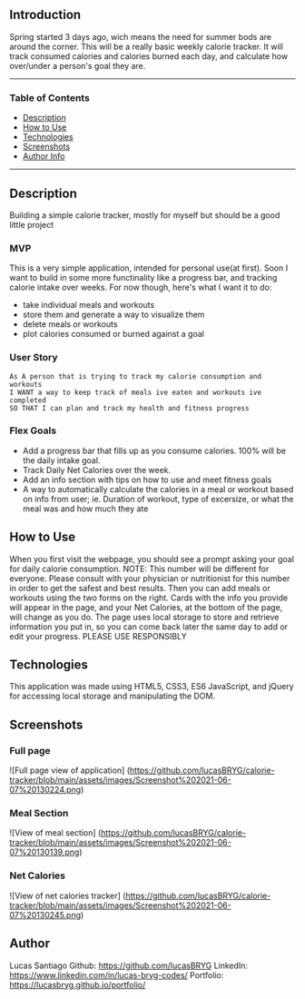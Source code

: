 ## Introduction
Spring started 3 days ago, wich means the need for summer bods are around the corner. This will be a really basic weekly calorie tracker. It will track consumed calories and calories burned each day, and calculate how over/under a person's goal they are.

---

### Table of Contents

- [Description](#description)
- [How to Use](#how-to-use)
- [Technologies](#technologies)
- [Screenshots](#screenshots)
- [Author Info](#author-info)

---

## Description
Building a simple calorie tracker, mostly for myself but should be a good little project

### MVP
This is a very simple application, intended for personal use(at first). Soon I want to build in some more functinality like a progress bar, and tracking calorie intake over weeks. For now though, here's what I want it to do:
 - take individual meals and workouts
 - store them and generate a way to visualize them
 - delete meals or workouts
 - plot calories consumed or burned against a goal

### User Story
```
As A person that is trying to track my calorie consumption and workouts
I WANT a way to keep track of meals ive eaten and workouts ive completed
SO THAT I can plan and track my health and fitness progress
```

### Flex Goals
 - Add a progress bar that fills up as you consume calories. 100% will be the daily intake goal.
 - Track Daily Net Calories over the week.
 - Add an info section with tips on how to use and meet fitness goals
 - A way to automatically calculate the calories in a meal or workout based on info from user; ie. Duration of workout, type of excersize, or what the meal was and how much they ate

## How to Use
When you first visit the webpage, you should see a prompt asking your goal for daily calorie consumption. NOTE: This number will be different for everyone. Please consult with your physician or nutritionist for this number in order to get the safest and best results.
Then you can add meals or workouts using the two forms on the right. Cards with the info you provide will appear in the page, and your Net Calories, at the bottom of the page, will change as you do. The page uses local storage to store and retrieve information you put in, so you can come back later the same day to add or edit your progress.
PLEASE USE RESPONSIBLY

## Technologies
This application was made using HTML5, CSS3, ES6 JavaScript, and jQuery for accessing local storage and manipulating the DOM.

## Screenshots
### Full page
![Full page view of application] (https://github.com/lucasBRYG/calorie-tracker/blob/main/assets/images/Screenshot%202021-06-07%20130224.png)

### Meal Section
![View of meal section] (https://github.com/lucasBRYG/calorie-tracker/blob/main/assets/images/Screenshot%202021-06-07%20130139.png)

### Net Calories
![View of net calories tracker] (https://github.com/lucasBRYG/calorie-tracker/blob/main/assets/images/Screenshot%202021-06-07%20130245.png)

## Author
 Lucas Santiago
 Github: https://github.com/lucasBRYG
 LinkedIn: https://www.linkedin.com/in/lucas-bryg-codes/
 Portfolio: https://lucasbryg.github.io/portfolio/